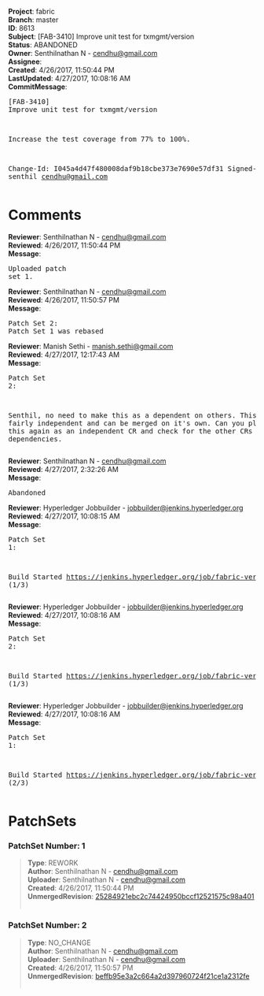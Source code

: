 <strong>Project</strong>: fabric<br><strong>Branch</strong>: master<br><strong>ID</strong>: 8613<br><strong>Subject</strong>: [FAB-3410] Improve unit test for txmgmt/version<br><strong>Status</strong>: ABANDONED<br><strong>Owner</strong>: Senthilnathan N - cendhu@gmail.com<br><strong>Assignee</strong>:<br><strong>Created</strong>: 4/26/2017, 11:50:44 PM<br><strong>LastUpdated</strong>: 4/27/2017, 10:08:16 AM<br><strong>CommitMessage</strong>:<br><pre>[FAB-3410] Improve unit test for txmgmt/version

Increase the test coverage from 77% to 100%.

Change-Id: I045a4d47f480008daf9b18cbe373e7690e57df31
Signed-off-by: senthil <cendhu@gmail.com>
</pre><h1>Comments</h1><strong>Reviewer</strong>: Senthilnathan N - cendhu@gmail.com<br><strong>Reviewed</strong>: 4/26/2017, 11:50:44 PM<br><strong>Message</strong>: <pre>Uploaded patch set 1.</pre><strong>Reviewer</strong>: Senthilnathan N - cendhu@gmail.com<br><strong>Reviewed</strong>: 4/26/2017, 11:50:57 PM<br><strong>Message</strong>: <pre>Patch Set 2: Patch Set 1 was rebased</pre><strong>Reviewer</strong>: Manish Sethi - manish.sethi@gmail.com<br><strong>Reviewed</strong>: 4/27/2017, 12:17:43 AM<br><strong>Message</strong>: <pre>Patch Set 2:

Senthil, no need to make this as a dependent on others. This is fairly independent and can be merged on it's own. Can you please submit this again as an independent CR and check for the other CRs for false dependencies.</pre><strong>Reviewer</strong>: Senthilnathan N - cendhu@gmail.com<br><strong>Reviewed</strong>: 4/27/2017, 2:32:26 AM<br><strong>Message</strong>: <pre>Abandoned</pre><strong>Reviewer</strong>: Hyperledger Jobbuilder - jobbuilder@jenkins.hyperledger.org<br><strong>Reviewed</strong>: 4/27/2017, 10:08:15 AM<br><strong>Message</strong>: <pre>Patch Set 1:

Build Started https://jenkins.hyperledger.org/job/fabric-verify-behave-x86_64/4717/ (1/3)</pre><strong>Reviewer</strong>: Hyperledger Jobbuilder - jobbuilder@jenkins.hyperledger.org<br><strong>Reviewed</strong>: 4/27/2017, 10:08:16 AM<br><strong>Message</strong>: <pre>Patch Set 2:

Build Started https://jenkins.hyperledger.org/job/fabric-verify-x86_64/10643/ (1/3)</pre><strong>Reviewer</strong>: Hyperledger Jobbuilder - jobbuilder@jenkins.hyperledger.org<br><strong>Reviewed</strong>: 4/27/2017, 10:08:16 AM<br><strong>Message</strong>: <pre>Patch Set 1:

Build Started https://jenkins.hyperledger.org/job/fabric-verify-x86_64/10642/ (2/3)</pre><h1>PatchSets</h1><h3>PatchSet Number: 1</h3><blockquote><strong>Type</strong>: REWORK<br><strong>Author</strong>: Senthilnathan N - cendhu@gmail.com<br><strong>Uploader</strong>: Senthilnathan N - cendhu@gmail.com<br><strong>Created</strong>: 4/26/2017, 11:50:44 PM<br><strong>UnmergedRevision</strong>: [25284921ebc2c74424950bccf12521575c98a401](https://github.com/hyperledger-gerrit-archive/fabric/commit/25284921ebc2c74424950bccf12521575c98a401)<br><br></blockquote><h3>PatchSet Number: 2</h3><blockquote><strong>Type</strong>: NO_CHANGE<br><strong>Author</strong>: Senthilnathan N - cendhu@gmail.com<br><strong>Uploader</strong>: Senthilnathan N - cendhu@gmail.com<br><strong>Created</strong>: 4/26/2017, 11:50:57 PM<br><strong>UnmergedRevision</strong>: [beffb95e3a2c664a2d397960724f21ce1a2312fe](https://github.com/hyperledger-gerrit-archive/fabric/commit/beffb95e3a2c664a2d397960724f21ce1a2312fe)<br><br></blockquote>